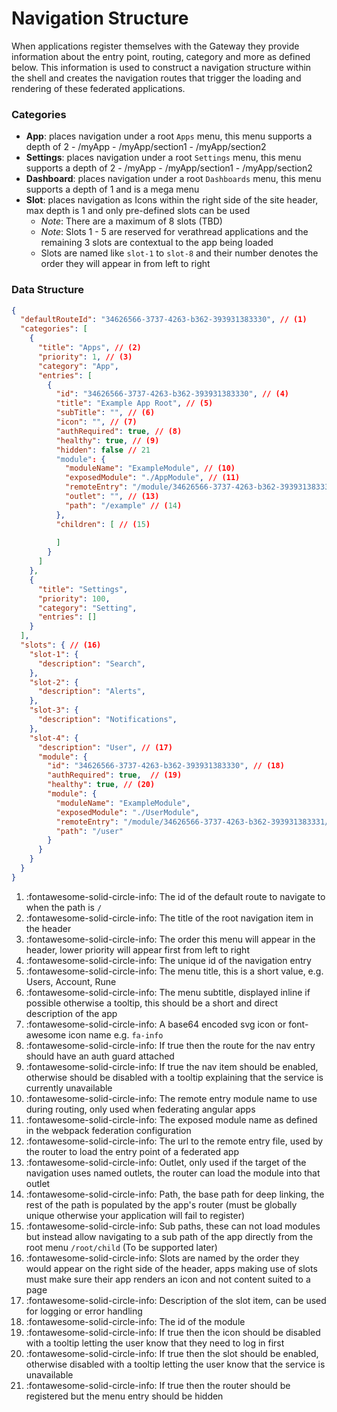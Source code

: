 # Navigation Structure

When applications register themselves with the Gateway they provide information about the entry point, routing, category
and more as defined below. This information is used to construct a navigation structure within the shell and creates the
navigation routes that trigger the loading and rendering of these federated applications.

### Categories

- **App**: places navigation under a root `Apps` menu, this menu supports a depth of 2
      - /myApp
        - /myApp/section1
        - /myApp/section2
- **Settings**: places navigation under a root `Settings` menu, this menu supports a depth of 2
      - /myApp
        - /myApp/section1
        - /myApp/section2
- **Dashboard**: places navigation under a root `Dashboards` menu, this menu supports a depth of 1 and is a mega menu
- **Slot**: places navigation as Icons within the right side of the site header, max depth is 1 and only pre-defined slots can be used
    - *Note*: There are a maximum of 8 slots (TBD)
    - *Note*: Slots 1 - 5 are reserved for verathread applications and the remaining 3 slots are contextual to the app being loaded
    - Slots are named like `slot-1` to `slot-8` and their number denotes the order they will appear in from left to right

### Data Structure

``` json linenums="1"
{
  "defaultRouteId": "34626566-3737-4263-b362-393931383330", // (1)
  "categories": [
    {
      "title": "Apps", // (2)
      "priority": 1, // (3)
      "category": "App",
      "entries": [
        {
          "id": "34626566-3737-4263-b362-393931383330", // (4)
          "title": "Example App Root", // (5)
          "subTitle": "", // (6)
          "icon": "", // (7)
          "authRequired": true, // (8)
          "healthy": true, // (9)
          "hidden": false // 21
          "module": {
            "moduleName": "ExampleModule", // (10)
            "exposedModule": "./AppModule", // (11)
            "remoteEntry": "/module/34626566-3737-4263-b362-393931383330/remoteEntry.js", // (12)
            "outlet": "", // (13)
            "path": "/example" // (14)
          },
          "children": [ // (15)
            
          ]
        }
      ]
    },
    {
      "title": "Settings",
      "priority": 100,
      "category": "Setting",
      "entries": []
    }
  ],
  "slots": { // (16)
    "slot-1": {
      "description": "Search", 
    },
    "slot-2": {
      "description": "Alerts",
    },
    "slot-3": {
      "description": "Notifications",
    },
    "slot-4": {
      "description": "User", // (17)
      "module": {
        "id": "34626566-3737-4263-b362-393931383330", // (18)
        "authRequired": true,  // (19)
        "healthy": true, // (20)
        "module": {
          "moduleName": "ExampleModule",
          "exposedModule": "./UserModule",
          "remoteEntry": "/module/34626566-3737-4263-b362-393931383331/remoteEntry.js",
          "path": "/user"
        }
      }
    }
  }
}

```

1.  :fontawesome-solid-circle-info: The id of the default route to navigate to when the path is `/`
2.  :fontawesome-solid-circle-info: The title of the root navigation item in the header
3.  :fontawesome-solid-circle-info: The order this menu will appear in the header, lower priority will appear first from left to right
4.  :fontawesome-solid-circle-info: The unique id of the navigation entry
5.  :fontawesome-solid-circle-info: The menu title, this is a short value, e.g. Users, Account, Rune
6.  :fontawesome-solid-circle-info: The menu subtitle, displayed inline if possible otherwise a tooltip, this should be a short and direct description of the app
7.  :fontawesome-solid-circle-info: A base64 encoded svg icon or font-awesome icon name e.g. `fa-info`
8.  :fontawesome-solid-circle-info: If true then the route for the nav entry should have an auth guard attached
9.  :fontawesome-solid-circle-info: If true the nav item should be enabled, otherwise should be disabled with a tooltip explaining that the service is currently unavailable
10.  :fontawesome-solid-circle-info: The remote entry module name to use during routing, only used when federating angular apps
11.  :fontawesome-solid-circle-info: The exposed module name as defined in the webpack federation configuration
12.  :fontawesome-solid-circle-info: The url to the remote entry file, used by the router to load the entry point of a federated app
13.  :fontawesome-solid-circle-info: Outlet, only used if the target of the navigation uses named outlets, the router can load the module into that outlet 
14.  :fontawesome-solid-circle-info: Path, the base path for deep linking, the rest of the path is populated by the app's router (must be globally unique otherwise your application will fail to register)
15.  :fontawesome-solid-circle-info: Sub paths, these can not load modules but instead allow navigating to a sub path of the app directly from the root menu `/root/child` (To be supported later)
16.  :fontawesome-solid-circle-info: Slots are named by the order they would appear on the right side of the header, apps making use of slots must make sure their app renders an icon and not content suited to a page
17.  :fontawesome-solid-circle-info: Description of the slot item, can be used for logging or error handling
18.  :fontawesome-solid-circle-info: The id of the module
19.  :fontawesome-solid-circle-info: If true then the icon should be disabled with a tooltip letting the user know that they need to log in first
20.  :fontawesome-solid-circle-info: If true then the slot should be enabled, otherwise disabled with a tooltip letting the user know that the service is unavailable
21.  :fontawesome-solid-circle-info: If true then the router should be registered but the menu entry should be hidden


